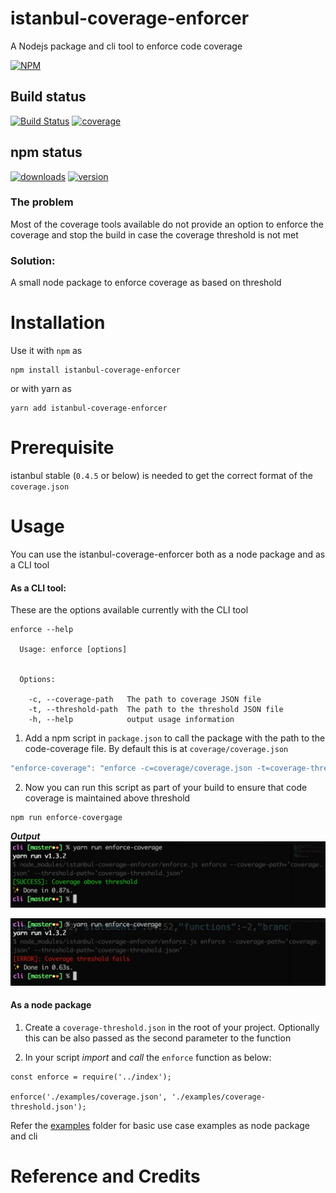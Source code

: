 # istanbul-coverage-enforcer
A Nodejs package and cli tool to enforce code coverage

[![NPM](https://nodei.co/npm/istanbul-coverage-enforcer.png)](https://npmjs.org/package/istanbul-coverage-enforcer)

## Build status
[![Build Status](https://travis-ci.org/addityasingh/istanbul-coverage-enforcer.svg?branch=master)](https://travis-ci.org/addityasingh/istanbul-coverage-enforcer)
[![coverage](https://codecov.io/github/addityasingh/istanbul-coverage-enforcer/coverage.svg?precision=0)](https://codecov.io/github/addityasingh/istanbul-coverage-enforcer)

## npm status
[![downloads](https://img.shields.io/npm/dt/istanbul-coverage-enforcer.svg)](https://npmjs.org/package/istanbul-coverage-enforcer)
[![version](https://img.shields.io/npm/v/istanbul-coverage-enforcer.svg)](https://npmjs.org/package/istanbul-coverage-enforcer)


### The problem
Most of the coverage tools available do not provide an option to enforce the coverage and stop the build in case the coverage threshold is not met

### Solution: 
A small node package to enforce coverage as based on threshold

# Installation
Use it with `npm` as

```
npm install istanbul-coverage-enforcer
```

or with yarn as 

```
yarn add istanbul-coverage-enforcer
```

# Prerequisite
istanbul stable (`0.4.5` or below) is needed to get the correct format of the `coverage.json`

# Usage
You can use the istanbul-coverage-enforcer both as a node package and as a CLI tool

#### As a CLI tool:
These are the options available currently with the CLI tool

```
enforce --help

  Usage: enforce [options]


  Options:

    -c, --coverage-path   The path to coverage JSON file
    -t, --threshold-path  The path to the threshold JSON file
    -h, --help            output usage information
```

1. Add a npm script in `package.json` to call the package with the path to the code-coverage file. By default this is at `coverage/coverage.json` 

```javascript
"enforce-coverage": "enforce -c=coverage/coverage.json -t=coverage-threshold.json",
```

2. Now you can run this script as part of your build to ensure that code coverage is maintained above threshold
```
npm run enforce-covergage
```
***Output***
![istanbul-enforce-success](https://raw.githubusercontent.com/addityasingh/istanbul-coverage-enforcer/master/examples/cli/images/istanbul-enforce-success.png)

![istanbul-enforce-failure](https://raw.githubusercontent.com/addityasingh/istanbul-coverage-enforcer/master/examples/cli/images/istanbul-enforce-failure.png)

#### As a node package
1. Create a `coverage-threshold.json` in the root of your project. Optionally this can be also passed as the second parameter to the function

2. In your script *import* and *call* the `enforce` function as below:
```
const enforce = require('../index');

enforce('./examples/coverage.json', './examples/coverage-threshold.json');
```

Refer the [examples](https://github.com/addityasingh/istanbul-coverage-enforcer/tree/master/examples) folder for basic use case examples as node package and cli

# Reference and Credits
